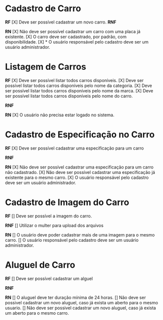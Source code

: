# Cadastro de Carro

**RF**
[X] Deve ser possível cadastrar um novo carro.
**RNF**

**RN**
[X] Não deve ser possível cadastrar um carro com uma placa já existente.
[X] O carro deve ser cadastrado, por padrão, com disponibilidade.
[X] * O usuário responsável pelo cadastro deve ser um usuário administrador.


# Listagem de Carros

**RF**
[X] Deve ser possível listar todos carros disponíveis.
[X] Deve ser possível listar todos carros disponíveis pelo nome da categoria.
[X] Deve ser possível listar todos carros disponíveis pelo nome da marca.
[X] Deve ser possível listar todos carros disponíveis pelo nome do carro.

**RNF**

**RN**
[X] O usuário não precisa estar logado no sistema.


# Cadastro de Especificação no Carro

**RF**
[X] Deve ser possível cadastrar uma especificação para um carro

**RNF**

**RN**
[X] Não deve ser possível cadastrar uma especificação para um carro não cadastrado.
[X] Não deve ser possível cadastrar uma especificação já existente para o mesmo carro.
[X] O usuário responsável pelo cadastro deve ser um usuário administrador.


# Cadastro de Imagem do Carro

**RF**
[] Deve ser possível a imagem do carro.

**RNF**
[] Utilizar o multer para upload dos arquivos

**RN**
[] O usuário deve poder cadastrar mais de uma imagem para o mesmo carro.
[] O usuário responsável pelo cadastro deve ser um usuário administrador.


# Aluguel de Carro

**RF**
[] Deve ser possível cadastrar um alguel


**RNF**

**RN**
[] O aluguel deve ter duração mínima de 24 horas.
[] Não deve ser possivel cadastrar um novo aluguel, caso já exista um aberto para o mesmo usuario.
[] Não deve ser possivel cadastrar um novo aluguel, caso já exista um aberto para o mesmo carro.
